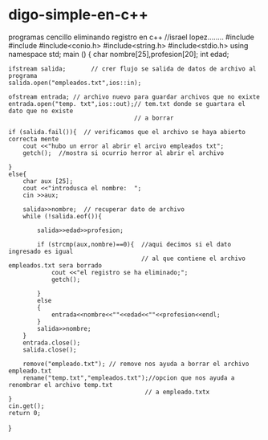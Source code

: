 # digo-simple-en-c++
programas cencillo eliminando registro en c++
//israel lopez........
#include<iostream>
#include<fstream>
#include<conio.h>
#include<string.h>
#include<stdio.h>
using namespace std;
main ()
{
	char  nombre[25],profesion[20];
	int edad;
	
	ifstream salida;       // crer flujo se salida de datos de archivo al programa
	salida.open("empleados.txt",ios::in);
	
	ofstream entrada; // archivo nuevo para guardar archivos que no exixte
	entrada.open("temp. txt",ios::out);// tem.txt donde se guartara el dato que no existe
	                                   // a borrar  
	
	if (salida.fail()){  // verificamos que el archivo se haya abierto correcta mente
		cout <<"hubo un error al abrir el arcivo empleados txt";
		getch();  //mostra si ocurrio herror al abrir el archivo
		
	}
	else{
		char aux [25];
		cout <<"introdusca el nombre:  ";
		cin >>aux;
		
		salida>>nombre;  // recuperar dato de archivo
		while (!salida.eof()){
			
			salida>>edad>>profesion;
				
			if (strcmp(aux,nombre)==0){  //aqui decimos si el dato ingresado es igual
			                             // al que contiene el archivo empleados.txt sera borrado
				cout <<"el registro se ha eliminado;";
				getch();
				
			}
			else
			{
				entrada<<nombre<<""<<edad<<""<<profesion<<endl;
			}
			salida>>nombre;
		}
		entrada.close();
		salida.close();
		
		remove("empleado.txt"); // remove nos ayuda a borrar el archivo empleado.txt   
		rename("temp.txt","empleados.txt");//opcion que nos ayuda a renombrar el archivo temp.txt
		                                  // a empleado.txtx
	}
	cin.get();
	return 0;
}


